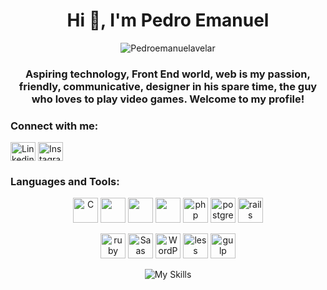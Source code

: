 <h1 align="center">Hi 👋, I'm Pedro Emanuel</h1>

<p align="center"> <img src="https://komarev.com/ghpvc/?username=Pedroemanuelavelar" alt="Pedroemanuelavelar" /> </p>

<h3 align="center">Aspiring technology, Front End world, web is my passion, friendly, communicative, designer in his spare time, the guy who loves to play video games.  Welcome to my profile!</h3>



<p align="center">
<h3 align="left">Connect with me:</h3>
<a href="https://linkedin.com/in/pedro-emanuel" target="blank"><img align="center" src="https://cdn.jsdelivr.net/npm/simple-icons@3.0.1/icons/linkedin.svg" alt="Linkedin Pedro Emanuel" height="30" width="40" /></a>
<a href="https://www.instagram.com/pedroo_avelar/" target="blank"><img align="center" src="https://cdn.jsdelivr.net/npm/simple-icons@3.0.1/icons/instagram.svg" alt="Instagram Pedro Emanuel" height="30" width="40" /></a>
</p>

<h3 align="left">Languages and Tools:</h3>
<p align="center"> 
     <a>
          <img align="center" src="https://icongr.am/devicon/c-original.svg?size=62&color=currentColor" alt="C" width="40" heigth="40"/>
          <img align="center" src="https://icongr.am/devicon/css3-original-wordmark.svg?size=40&color=currentColor" alt"CSS3" width="40" heigth="40"/>
          <img align="center" src="https://icongr.am/devicon/html5-original-wordmark.svg?size=40&color=currentColor" alt"HTML5" width="40" heigth="40"/>
          <img align="center" src="https://icongr.am/devicon/javascript-original.svg?size=40&color=currentColor" alt"JavaScript" width="40" heigth="40"/>
          <img align="center" src="https://icongr.am/devicon/php-original.svg?size=128&color=currentColor" alt="php" width="40" heigth="40"/>
          <img align="center" src="https://icongr.am/devicon/postgresql-original-wordmark.svg?size=128&color=currentColor" alt="postgresql" width="40" heigth="40"/>
          <img align="center" src="https://icongr.am/devicon/rails-original-wordmark.svg?size=128&color=currentColor" alt="rails" width="40" heigth="40"/></br></br>
          <img src="https://icongr.am/devicon/ruby-original-wordmark.svg?size=128&color=currentColor" style="margin-top: -30px;"alt="ruby" width="40" heigth="40"/>
          <img src="https://icongr.am/devicon/sass-original.svg?size=128&color=currentColor" alt="Saas" width="40" heigth="40"/>
          <img src="https://icongr.am/devicon/wordpress-plain-wordmark.svg?size=128&color=currentColor" alt="WordPress" width="40" heigth="40"/>
          <img src="https://icongr.am/devicon/less-plain-wordmark.svg?size=128&color=currentColor" alt="less" width="40" heigth="40"/>
          <img src="https://cdn.iconscout.com/icon/free/png-256/gulp-226000.png" alt="gulp" width="40" heigth="40"/>
     </a></br>

<p align="center"><img align="center" src="https://github-readme-stats.vercel.app/api/top-langs/?username=Pedroemanuelavelar&layout=compact" alt="My Skills" /></p>


 

